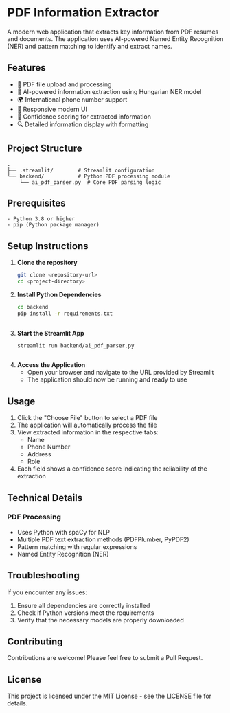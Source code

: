 

# PDF Information Extractor

A modern web application that extracts key information from PDF resumes and documents. The application uses AI-powered Named Entity Recognition (NER) and pattern matching to identify and extract names.

## Features

- 📄 PDF file upload and processing
- 🤖 AI-powered information extraction using Hungarian NER model
- 🌍 International phone number support
- 📱 Responsive modern UI
- 🎯 Confidence scoring for extracted information
- 🔍 Detailed information display with formatting

## Project Structure

```
.
├── .streamlit/        # Streamlit configuration
└── backend/           # Python PDF processing module
    └── ai_pdf_parser.py  # Core PDF parsing logic
```

## Prerequisites
```
- Python 3.8 or higher
- pip (Python package manager)
```
## Setup Instructions

1. **Clone the repository**
   ```bash
   git clone <repository-url>
   cd <project-directory>


2. **Install Python Dependencies**
   ```bash
   cd backend
   pip install -r requirements.txt
  

3. **Start the Streamlit App**
   ```bash
   streamlit run backend/ai_pdf_parser.py
  

4. **Access the Application**
   - Open your browser and navigate to the URL provided by Streamlit
   - The application should now be running and ready to use

## Usage

1. Click the "Choose File" button to select a PDF file
2. The application will automatically process the file
3. View extracted information in the respective tabs:
   - Name
   - Phone Number
   - Address
   - Role
4. Each field shows a confidence score indicating the reliability of the extraction

## Technical Details

### PDF Processing
- Uses Python with spaCy for NLP
- Multiple PDF text extraction methods (PDFPlumber, PyPDF2)
- Pattern matching with regular expressions
- Named Entity Recognition (NER)

## Troubleshooting

If you encounter any issues:

1. Ensure all dependencies are correctly installed
2. Check if Python versions meet the requirements
3. Verify that the necessary models are properly downloaded

## Contributing

Contributions are welcome! Please feel free to submit a Pull Request.

## License

This project is licensed under the MIT License - see the LICENSE file for details.



